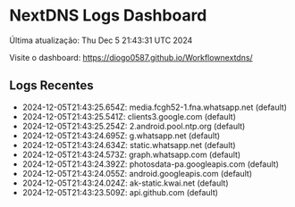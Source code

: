 # NextDNS Logs Dashboard

Última atualização: Thu Dec  5 21:43:31 UTC 2024

Visite o dashboard: https://diogo0587.github.io/Workflownextdns/

## Logs Recentes

- 2024-12-05T21:43:25.654Z: media.fcgh52-1.fna.whatsapp.net (default)
- 2024-12-05T21:43:25.541Z: clients3.google.com (default)
- 2024-12-05T21:43:25.254Z: 2.android.pool.ntp.org (default)
- 2024-12-05T21:43:24.695Z: g.whatsapp.net (default)
- 2024-12-05T21:43:24.634Z: static.whatsapp.net (default)
- 2024-12-05T21:43:24.573Z: graph.whatsapp.com (default)
- 2024-12-05T21:43:24.392Z: photosdata-pa.googleapis.com (default)
- 2024-12-05T21:43:24.055Z: android.googleapis.com (default)
- 2024-12-05T21:43:24.024Z: ak-static.kwai.net (default)
- 2024-12-05T21:43:23.509Z: api.github.com (default)
